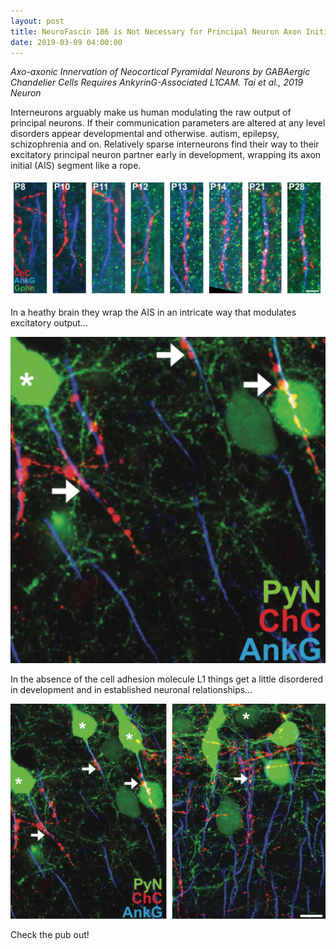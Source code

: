```yaml
---
layout: post
title: NeuroFascin 186 is Not Necessary for Principal Neuron Axon Initial Segment Innervation by Chandler cells... but L1CAM is.
date: 2019-03-09 04:00:00
---
```


*Axo-axonic Innervation of Neocortical Pyramidal Neurons by GABAergic Chandelier Cells Requires AnkyrinG-Associated L1CAM.
Tai et al., 2019 Neuron*

Interneurons arguably make us human modulating the raw output of principal neurons. If their communication parameters are altered at any level disorders appear developmental and otherwise. autism, epilepsy, schizophrenia and on. Relatively sparse interneurons find their way to their excitatory principal neuron partner early in development, wrapping its axon initial (AIS) segment like a rope. 

![](/images/rope.png)

In a heathy brain they wrap the AIS in an intricate way that modulates excitatory output...

![](/images/detail.png)

In the absence of the cell adhesion molecule L1 things get a little disordered in development and in established neuronal relationships...

![](/images/cam.png)

Check the pub out!
